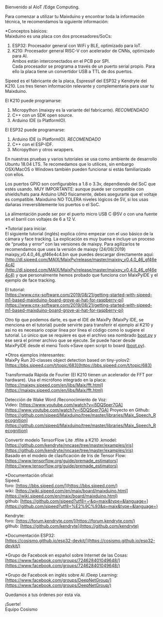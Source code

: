 Bienvenido al AIoT /Edge Computing.

Para comenzar a utilizar tu Maixduino y encontrar toda la información técnica, te recomendamos la siguiente información:

*Conceptos básicos:  
Maixduino es una placa con dos procesadores/SoCs:

1.  ESP32: Procesador general con WiFi y BLE, optimizado para IoT.
2.  K210: Procesador general RISC-V con acelerador de CNNs, optimizado para AI.  
    Ambos están interconectados en el PCB por SPI.  
    Cada procesador se programa a través de un puerto serial propio. Para ello la placa tiene un convertidor USB a TTL de dos puertos.

Sipeed es el fabricante de la placa, Espressif del ESP32 y Kendryte del K210. Los tres tienen información relevante y complementaria para usar tu Maixduino.

El K210 puede programarse:

1.  Micropython (maixpy es la variante del fabricante).  _RECOMENDADO_
2.  C++ con un SDK open source.
3.  Arduino IDE (o PlatformIO).

El ESP32 puede programarse:

1.  Arduino IDE (o PlatformIO).  _RECOMENDADO_
2.  C++ con el ESP-IDF.
3.  Micropython y otros wrappers.

En nuestras pruebas y varios tutoriales se usa como ambiente de desarrollo Ubuntu 18.04 LTS. Te recomedamos que lo utilices, sin embargo OSX/MacOS o Windows también pueden funcionar si estás familiarizado con ellos.

Los puertos GPIO son configurables a 1.8 o 3.3v, dependiendo del SoC que estés usando. MUY IMPORTANTE: aunque puede ser compatible con shields/hats para Arduino UNO físicamente, debes asegurarte que el voltaje es compatible. Maixduino NO TOLERA niveles lógicos de 5V, si los usas dañaras irreversiblemente los puertos o el SoC.

La alimentación puede ser por el puerto micro USB C  @5V o con una fuente en el barril con voltajes de 6 a 12 V.

*Tutorial para iniciar.  
El siguiente tutorial (inglés) explica cómo empezar con el uso básico de la cámara y face tracking. La explicación es muy buena e incluye un proceso de “prueba y error” con las versiones de maixpy. Para agilizarlos te recomendamos que uses la versión de maixpy (24/08/2019) maixpy_v0.4.0_46_gf46e4c4.bin que puedes descargar directamente aquí:  
[http://dl.sipeed.com/MAIX/MaixPy/release/master/maixpy_v0.4.0_46_gf46e4c4](http://dl.sipeed.com/MAIX/MaixPy/release/master/maixpy_v0.4.0_46_gf46e4c4)  y que personalmente hemos probado que funciona con MaixPyIDE y el ejemplo de face tracking.

El tutorial:  
[https://www.cnx-software.com/2019/08/21/getting-started-with-sipeed-m1-based-maixduino-board-grove-ai-hat-for-raspberry-pi](https://www.cnx-software.com/2019/08/21/getting-started-with-sipeed-m1-based-maixduino-board-grove-ai-hat-for-raspberry-pi)

Otro tip que podemos darte, es que el IDE de MaixPy (MaixPy IDE, se menciona en el tutorial) puede servirte para transferir el ejemplo al K210 y así no es necesario copiar línea por línea el código como lo sugiere el tutorial. Lo único que se requiere es que el archivo sea nombrado  [boot.py](http://boot.py/)  y ése será el primer archivo que se ejecute. Se puede hacer desde MaixPyIDE desde el menú Tools->Save open script to board ([boot.py](http://boot.py/)).

*Otros ejemplos interesantes:  
MaixPy Run 20-classes object detection based on tiny-yolov2:  
[https://bbs.sipeed.com/t/topic/683](https://bbs.sipeed.com/t/topic/683)

Transformada Rápida de Fourier (El K210 tienen un acelerador de FFT por hardware). Usa el micrófono integrado en la placa:  
[https://maixpy.sipeed.com/en/libs/Maix/fft.html](https://maixpy.sipeed.com/en/libs/Maix/fft.html)

Detección de Wake Word /Reconocimiento de Voz:  
Video:
[https://www.youtube.com/watch?v=i5DQSper7GA](https://www.youtube.com/watch?v=i5DQSper7GA)
Proyecto en Github:
[https://github.com/sipeed/Maixduino/tree/master/libraries/Maix_Speech_Recognition](https://github.com/sipeed/Maixduino/tree/master/libraries/Maix_Speech_Recognition)

Convertir modelo TensorFlow Lite .tflite a K210 .kmodel:  
[https://github.com/kendryte/nncase/tree/master/examples/iris](https://github.com/kendryte/nncase/tree/master/examples/iris)  
Basado en el modelo de clasificación de Iris de Tensor Flow:  
[https://www.tensorflow.org/guide/premade_estimators](https://www.tensorflow.org/guide/premade_estimators)

*Documentación oficial:  
Sipeed.  
foro:  [https://bbs.sipeed.com/](https://bbs.sipeed.com/)  
wiki:  [https://wiki.sipeed.com/en/maix/board/maixduino.html](https://wiki.sipeed.com/en/maix/board/maixduino.html)  
github:  [https://github.com/sipeed?utf8=✓&q=maix&type=&language=](https://github.com/sipeed?utf8=%E2%9C%93&q=maix&type=&language=)

Kendryte:  
foro:  [https://forum.kendryte.com/](https://forum.kendryte.com/)  
github:  [https://github.com/kendryte](https://github.com/kendryte)

*Documentación ESP32:  
[https://cosismo.github.io/esp32-devkit/](https://cosismo.github.io/esp32-devkit/)

*Grupo de Facebook en español sobre Internet de las Cosas:  
[https://www.facebook.com/groups/724628401049648/](https://www.facebook.com/groups/724628401049648/)

*Grupo de Facebook en inglés sobre AI /Deep Learning:  
[https://www.facebook.com/groups/DeepNetGroup/](https://www.facebook.com/groups/DeepNetGroup/)

Quedamos a tus órdenes por esta vía.

¡Suerte!  
Equipo Cosismo
